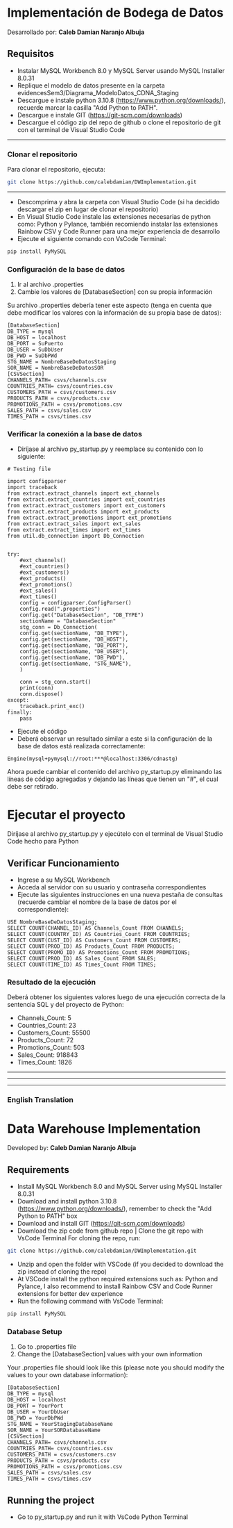 # Implementación de Bodega de Datos

Desarrollado por: **Caleb Damian Naranjo Albuja**

## Requisitos

* Instalar MySQL Workbench 8.0 y MySQL Server usando MySQL Installer 8.0.31
* Replique el modelo de datos presente en la carpeta evidencesSem3/Diagrama_ModeloDatos_CDNA_Staging
* Descargue e instale python 3.10.8 (https://www.python.org/downloads/), recuerde marcar la casilla "Add Python to PATH". 
* Descargue e instale GIT (https://git-scm.com/downloads)
* Descargue el código zip del repo de github o clone el repositorio de git con el terminal de Visual Studio Code
---
### Clonar el repositorio
Para clonar el repositorio, ejecuta:
```bash
git clone https://github.com/calebdamian/DWImplementation.git
```
---

* Descomprima y abra la carpeta con Visual Studio Code (si ha decidido descargar el zip en lugar de clonar el repositorio) 
* En Visual Studio Code instale las extensiones necesarias de python como: Python y Pylance, también recomiendo instalar las extensiones Rainbow CSV y Code Runner para una mejor experiencia de desarrollo
* Ejecute el siguiente comando con VsCode Terminal: 
```bash
pip install PyMySQL
```
### Configuración de la base de datos

1. Ir al archivo .properties 
2. Cambie los valores de [DatabaseSection] con su propia información

Su archivo .properties debería tener este aspecto (tenga en cuenta que debe modificar los valores con la información de su propia base de datos):
```
[DatabaseSection]
DB_TYPE = mysql
DB_HOST = localhost
DB_PORT = SuPuerto
DB_USER = SuDbUser
DB_PWD = SuDbPWd
STG_NAME = NombreBaseDeDatosStaging
SOR_NAME = NombreBaseDeDatosSOR
[CSVSection]
CHANNELS_PATH= csvs/channels.csv
COUNTRIES_PATH= csvs/countries.csv
CUSTOMERS_PATH = csvs/customers.csv
PRODUCTS_PATH = csvs/products.csv
PROMOTIONS_PATH = csvs/promotions.csv
SALES_PATH = csvs/sales.csv
TIMES_PATH = csvs/times.csv
```
### Verificar la conexión a la base de datos
* Diríjase al archivo py_startup.py
 y reemplace su contenido con lo siguiente: 
```
# Testing file

import configparser
import traceback
from extract.extract_channels import ext_channels
from extract.extract_countries import ext_countries
from extract.extract_customers import ext_customers
from extract.extract_products import ext_products
from extract.extract_promotions import ext_promotions
from extract.extract_sales import ext_sales
from extract.extract_times import ext_times
from util.db_connection import Db_Connection


try:
    #ext_channels()
    #ext_countries()
    #ext_customers()
    #ext_products()
    #ext_promotions()
    #ext_sales()
    #ext_times()
    config = configparser.ConfigParser()
    config.read(".properties")
    config.get("DatabaseSection", "DB_TYPE")
    sectionName = "DatabaseSection"
    stg_conn = Db_Connection(
    config.get(sectionName, "DB_TYPE"),
    config.get(sectionName, "DB_HOST"),
    config.get(sectionName, "DB_PORT"),
    config.get(sectionName, "DB_USER"),
    config.get(sectionName, "DB_PWD"),
    config.get(sectionName, "STG_NAME"),
    )    

    conn = stg_conn.start()
    print(conn)
    conn.dispose()
except:
    traceback.print_exc()
finally:
    pass
```
* Ejecute el código
* Deberá observar un resultado similar a este si la configuración de la base de datos está realizada correctamente:

```
Engine(mysql+pymysql://root:***@localhost:3306/cdnastg)
```
Ahora puede cambiar el contenido del archivo py_startup.py eliminando las líneas de código agregadas y dejando las líneas que tienen un "#", el cual debe ser retirado.

# Ejecutar el proyecto

Diríjase al archivo py_startup.py y ejecútelo con el terminal de Visual Studio Code hecho para Python
## Verificar Funcionamiento

* Ingrese a su MySQL Workbench
* Acceda al servidor con su usuario y contraseña correspondientes
* Ejecute las siguientes instrucciones en una nueva pestaña de consultas (recuerde cambiar el nombre de la base de datos por el correspondiente):
```
USE NombreBaseDeDatosStaging;
SELECT COUNT(CHANNEL_ID) AS Channels_Count FROM CHANNELS;
SELECT COUNT(COUNTRY_ID) AS Countries_Count FROM COUNTRIES;
SELECT COUNT(CUST_ID) AS Customers_Count FROM CUSTOMERS;
SELECT COUNT(PROD_ID) AS Products_Count FROM PRODUCTS;
SELECT COUNT(PROMO_ID) AS Promotions_Count FROM PROMOTIONS;
SELECT COUNT(PROD_ID) AS Sales_Count FROM SALES;
SELECT COUNT(TIME_ID) AS Times_Count FROM TIMES;
```
### Resultado de la ejecución
Deberá obtener los siguientes valores luego de una ejecución correcta de la sentencia SQL y del proyecto de Python:
* Channels_Count: 5
* Countries_Count: 23
* Customers_Count: 55500
* Products_Count: 72
* Promotions_Count: 503
* Sales_Count: 918843
* Times_Count: 1826

---
---
---
### English Translation

# Data Warehouse Implementation

Developed by: **Caleb Damian Naranjo Albuja**

## Requirements

* Install MySQL Workbench 8.0 and MySQL Server using MySQL Installer 8.0.31
* Download and install python 3.10.8 (https://www.python.org/downloads/), remember to check the "Add Python to PATH" box 
* Download and install GIT (https://git-scm.com/downloads)
* Download the zip code from github repo | Clone the git repo with VsCode Terminal 
For cloning the repo, run:
```bash
git clone https://github.com/calebdamian/DWImplementation.git
```


* Unzip and open the folder with VSCode (if you decided to download the zip instead of cloning the repo) 
* At VSCode install the python required extensions such as: Python and Pylance, I also recommend to install Rainbow CSV and Code Runner extensions for better dev experience
* Run the following command with VsCode Terminal: 
```bash
pip install PyMySQL
```
### Database Setup

1. Go to .properties file 
2. Change the [DatabaseSection] values with your own information

Your .properties file should look like this (please note you should modify the values to your own database information):
```
[DatabaseSection]
DB_TYPE = mysql
DB_HOST = localhost
DB_PORT = YourPort
DB_USER = YourDbUser
DB_PWD = YourDbPWd
STG_NAME = YourStagingDatabaseName
SOR_NAME = YourSORDatabaseName
[CSVSection]
CHANNELS_PATH= csvs/channels.csv
COUNTRIES_PATH= csvs/countries.csv
CUSTOMERS_PATH = csvs/customers.csv
PRODUCTS_PATH = csvs/products.csv
PROMOTIONS_PATH = csvs/promotions.csv
SALES_PATH = csvs/sales.csv
TIMES_PATH = csvs/times.csv
```

## Running the project

* Go to py_startup.py and run it with VsCode Python Terminal
